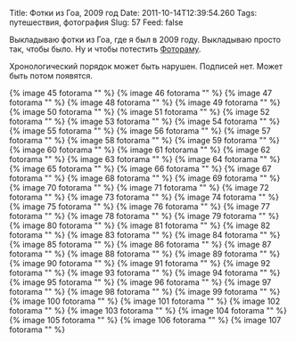 Title: Фотки из Гоа, 2009 год
Date: 2011-10-14T12:39:54.260
Tags: путешествия, фотография
Slug: 57
Feed: false

Выкладываю фотки из Гоа, где я был в 2009 году. Выкладываю просто так, чтобы было. Ну и чтобы потестить [Фотораму](http://fotoramajs.com/).

Хронологический порядок может быть нарушен. Подписей нет. Может быть потом появятся.

<div class="fotorama">
{% image 45 fotorama "" %}
{% image 46 fotorama "" %}
{% image 47 fotorama "" %}
{% image 48 fotorama "" %}
{% image 49 fotorama "" %}
{% image 50 fotorama "" %}
{% image 51 fotorama "" %}
{% image 52 fotorama "" %}
{% image 53 fotorama "" %}
{% image 54 fotorama "" %}
{% image 55 fotorama "" %}
{% image 56 fotorama "" %}
{% image 57 fotorama "" %}
{% image 58 fotorama "" %}
{% image 59 fotorama "" %}
{% image 60 fotorama "" %}
{% image 61 fotorama "" %}
{% image 62 fotorama "" %}
{% image 63 fotorama "" %}
{% image 64 fotorama "" %}
{% image 65 fotorama "" %}
{% image 66 fotorama "" %}
{% image 67 fotorama "" %}
{% image 68 fotorama "" %}
{% image 69 fotorama "" %}
{% image 70 fotorama "" %}
{% image 71 fotorama "" %}
{% image 72 fotorama "" %}
{% image 73 fotorama "" %}
{% image 74 fotorama "" %}
{% image 75 fotorama "" %}
{% image 76 fotorama "" %}
{% image 77 fotorama "" %}
{% image 78 fotorama "" %}
{% image 79 fotorama "" %}
{% image 80 fotorama "" %}
{% image 81 fotorama "" %}
{% image 82 fotorama "" %}
{% image 83 fotorama "" %}
{% image 84 fotorama "" %}
{% image 85 fotorama "" %}
{% image 86 fotorama "" %}
{% image 87 fotorama "" %}
{% image 88 fotorama "" %}
{% image 89 fotorama "" %}
{% image 90 fotorama "" %}
{% image 91 fotorama "" %}
{% image 92 fotorama "" %}
{% image 93 fotorama "" %}
{% image 94 fotorama "" %}
{% image 95 fotorama "" %}
{% image 96 fotorama "" %}
{% image 97 fotorama "" %}
{% image 98 fotorama "" %}
{% image 99 fotorama "" %}
{% image 100 fotorama "" %}
{% image 101 fotorama "" %}
{% image 102 fotorama "" %}
{% image 103 fotorama "" %}
{% image 104 fotorama "" %}
{% image 105 fotorama "" %}
{% image 106 fotorama "" %}
{% image 107 fotorama "" %}
</div>
